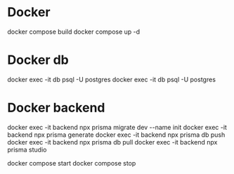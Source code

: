 # Docker
docker compose build
docker compose up -d

# Docker db
docker exec -it db psql -U postgres
docker exec -it db psql -U postgres 

# Docker backend
docker exec -it backend npx prisma migrate dev --name init
docker exec -it backend npx prisma generate
docker exec -it backend npx prisma db push
docker exec -it backend npx prisma db pull
docker exec -it backend npx prisma studio

docker compose start
docker compose stop
